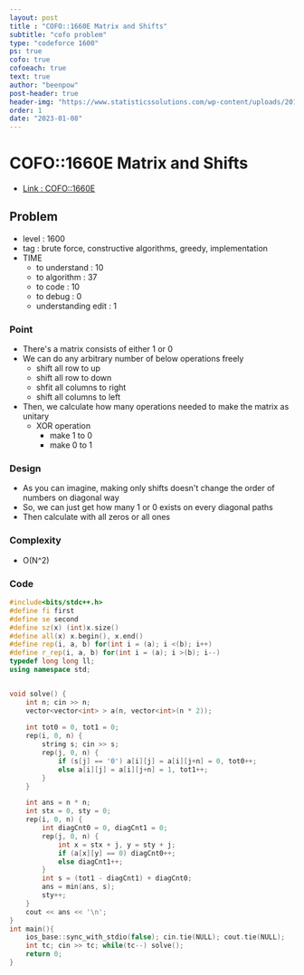 ```yaml
---
layout: post
title : "COFO::1660E Matrix and Shifts"
subtitle: "cofo problem"
type: "codeforce 1600"
ps: true
cofo: true
cofoeach: true
text: true
author: "beenpow"
post-header: true
header-img: "https://www.statisticssolutions.com/wp-content/uploads/2017/01/jump.jpg"
order: 1
date: "2023-01-08"
---
```

# COFO::1660E Matrix and Shifts
- [Link : COFO::1660E](https://codeforces.com/problemset/problem/1660/E)


## Problem 

- level : 1600
- tag : brute force, constructive algorithms, greedy, implementation
- TIME
  - to understand    : 10
  - to algorithm     : 37
  - to code          : 10
  - to debug         : 0
  - understanding edit : 1

### Point
- There's a matrix consists of either 1 or 0
- We can do  any arbitrary number of below operations freely
  - shift all row to up
  - shift all row to down
  - shfit all columns to right
  - shift all columns to left
- Then, we calculate how many operations needed to make the matrix as unitary
  - XOR operation
    - make 1 to 0
    - make 0 to 1

### Design
- As you can imagine, making only shifts doesn't change the order of numbers on diagonal way
- So, we can just get how many 1 or 0 exists on every diagonal paths
- Then calculate with all zeros or all ones

### Complexity
- O(N^2)

### Code

```cpp
#include<bits/stdc++.h>
#define fi first
#define se second
#define sz(x) (int)x.size()
#define all(x) x.begin(), x.end()
#define rep(i, a, b) for(int i = (a); i <(b); i++)
#define r_rep(i, a, b) for(int i = (a); i >(b); i--)
typedef long long ll;
using namespace std;


void solve() {
    int n; cin >> n;
    vector<vector<int> > a(n, vector<int>(n * 2));
    
    int tot0 = 0, tot1 = 0;
    rep(i, 0, n) {
        string s; cin >> s;
        rep(j, 0, n) {
            if (s[j] == '0') a[i][j] = a[i][j+n] = 0, tot0++;
            else a[i][j] = a[i][j+n] = 1, tot1++;
        }
    }

    int ans = n * n;
    int stx = 0, sty = 0;
    rep(i, 0, n) {
        int diagCnt0 = 0, diagCnt1 = 0;
        rep(j, 0, n) {
            int x = stx + j, y = sty + j;
            if (a[x][y] == 0) diagCnt0++;
            else diagCnt1++;
        }
        int s = (tot1 - diagCnt1) + diagCnt0;
        ans = min(ans, s);
        sty++;
    }
    cout << ans << '\n';
}
int main(){
    ios_base::sync_with_stdio(false); cin.tie(NULL); cout.tie(NULL);
    int tc; cin >> tc; while(tc--) solve();
    return 0;
}
```

